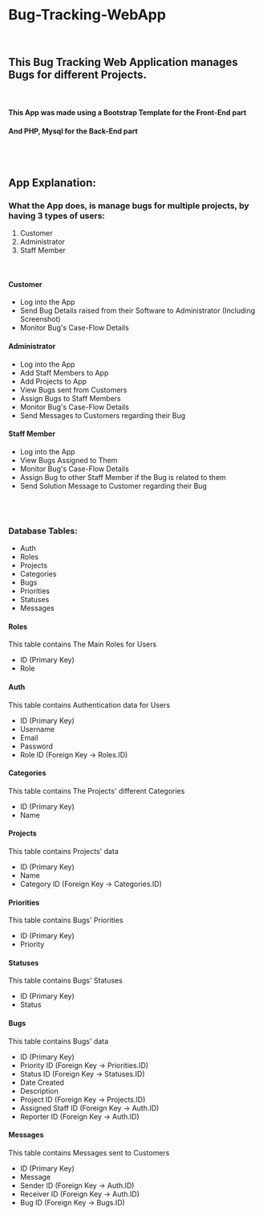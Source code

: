 # Bug-Tracking-WebApp

<br>

## This Bug Tracking Web Application manages Bugs for different Projects.

<br>

#### This App was made using a Bootstrap Template for the Front-End part
#### And PHP, Mysql for the Back-End part

<br>
<br>

## App Explanation:

### What the App does, is manage bugs for multiple projects, by having 3 types of users:
<ol>
    <li>Customer</li>
    <li>Administrator</li>
    <li>Staff Member</li>
</ol>

<br>

#### Customer
<ul>
	<li>Log into the App</li>
	<li>Send Bug Details raised from their Software to Administrator (Including Screenshot)</li>
	<li>Monitor Bug's Case-Flow Details</li>
</ul>

#### Administrator
<ul>
	<li>Log into the App</li>
	<li>Add Staff Members to App</li>
	<li>Add Projects to App</li>
	<li>View Bugs sent from Customers</li>
	<li>Assign Bugs to Staff Members</li>
	<li>Monitor Bug's Case-Flow Details</li>
	<li>Send Messages to Customers regarding their Bug</li>
</ul>

#### Staff Member
<ul>
	<li>Log into the App</li>
	<li>View Bugs Assigned to Them</li>
	<li>Monitor Bug's Case-Flow Details</li>
	<li>Assign Bug to other Staff Member if the Bug is related to them</li>
	<li>Send Solution Message to Customer regarding their Bug</li>
</ul>

<br>
<br>

### Database Tables:
<ul>
	<li>Auth</li>
	<li>Roles</li>
	<li>Projects</li>
	<li>Categories</li>
	<li>Bugs</li>
	<li>Priorities</li>
	<li>Statuses</li>
	<li>Messages</li>
</ul>

#### Roles
This table contains The Main Roles for Users
<ul>
	<li>ID (Primary Key)</li>
	<li>Role</li>
</ul>

#### Auth
This table contains Authentication data for Users
<ul>
	<li>ID (Primary Key)</li>
	<li>Username</li>
	<li>Email</li>
	<li>Password</li>
	<li>Role ID (Foreign Key -> Roles.ID)</li>
</ul>

#### Categories
This table contains The Projects' different Categories
<ul>
	<li>ID (Primary Key)</li>
	<li>Name</li>
</ul>

#### Projects
This table contains Projects' data
<ul>
	<li>ID (Primary Key)</li>
	<li>Name</li>
	<li>Category ID (Foreign Key -> Categories.ID)</li>
</ul>

#### Priorities
This table contains Bugs' Priorities
<ul>
	<li>ID (Primary Key)</li>
	<li>Priority</li>
</ul>

#### Statuses
This table contains Bugs' Statuses
<ul>
	<li>ID (Primary Key)</li>
	<li>Status</li>
</ul>

#### Bugs
This table contains Bugs' data
<ul>
	<li>ID (Primary Key)</li>
	<li>Priority ID (Foreign Key -> Priorities.ID)</li>
	<li>Status ID (Foreign Key -> Statuses.ID)</li>
	<li>Date Created</li>
	<li>Description</li>
	<li>Project ID (Foreign Key -> Projects.ID)</li>
	<li>Assigned Staff ID (Foreign Key -> Auth.ID)</li>
	<li>Reporter ID (Foreign Key -> Auth.ID)</li>
</ul>

#### Messages
This table contains Messages sent to Customers
<ul>
	<li>ID (Primary Key)</li>
	<li>Message</li>
	<li>Sender ID (Foreign Key -> Auth.ID)</li>
	<li>Receiver ID (Foreign Key -> Auth.ID)</li>
	<li>Bug ID (Foreign Key -> Bugs.ID)</li>
</ul>

